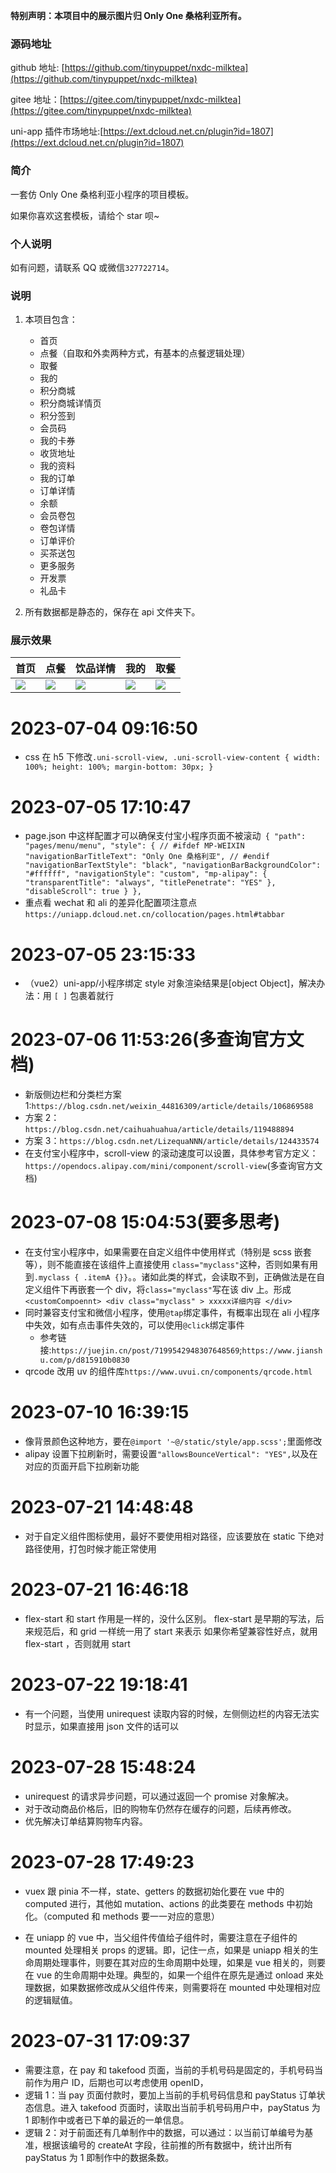 **特别声明：本项目中的展示图片归 Only One 桑格利亚所有。**

### 源码地址

github 地址: [https://github.com/tinypuppet/nxdc-milktea](https://github.com/tinypuppet/nxdc-milktea)

gitee 地址：[https://gitee.com/tinypuppet/nxdc-milktea](https://gitee.com/tinypuppet/nxdc-milktea)

uni-app 插件市场地址:[https://ext.dcloud.net.cn/plugin?id=1807](https://ext.dcloud.net.cn/plugin?id=1807)

### 简介

一套仿 Only One 桑格利亚小程序的项目模板。

如果你喜欢这套模板，请给个 star 呗~

### 个人说明

如有问题，请联系 QQ 或微信`327722714`。

### 说明

1. 本项目包含：

   - 首页
   - 点餐（自取和外卖两种方式，有基本的点餐逻辑处理）
   - 取餐
   - 我的
   - 积分商城
   - 积分商城详情页
   - 积分签到
   - 会员码
   - 我的卡券
   - 收货地址
   - 我的资料
   - 我的订单
   - 订单详情
   - 余额
   - 会员卷包
   - 卷包详情
   - 订单评价
   - 买茶送包
   - 更多服务
   - 开发票
   - 礼品卡

2. 所有数据都是静态的，保存在 api 文件夹下。

### 展示效果

| 首页 | 点餐 | 饮品详情 | 我的 | 取餐 |
| --- | --- | --- | --- | --- |
| ![](https://img.cdn.aliyun.dcloud.net.cn/stream/plugin_screens/fafaa180-94f3-11ea-9423-8760f636375f_0.jpg?v=1590130842) | ![](https://img.cdn.aliyun.dcloud.net.cn/stream/plugin_screens/fafaa180-94f3-11ea-9423-8760f636375f_1.jpg?v=1590130842) | ![](https://img.cdn.aliyun.dcloud.net.cn/stream/plugin_screens/fafaa180-94f3-11ea-9423-8760f636375f_2.jpg?v=1590130842) | ![](https://img.cdn.aliyun.dcloud.net.cn/stream/plugin_screens/fafaa180-94f3-11ea-9423-8760f636375f_3.jpg?v=1590130842) | ![](https://img.cdn.aliyun.dcloud.net.cn/stream/plugin_screens/fafaa180-94f3-11ea-9423-8760f636375f_4.jpg?v=1590130842) |

# 2023-07-04 09:16:50

- css 在 h5 下修改`.uni-scroll-view, .uni-scroll-view-content { width: 100%; height: 100%; margin-bottom: 30px; }`

# 2023-07-05 17:10:47

- page.json 中这样配置才可以确保支付宝小程序页面不被滚动` { "path": "pages/menu/menu", "style": { // #ifdef MP-WEIXIN "navigationBarTitleText": "Only One 桑格利亚", // #endif "navigationBarTextStyle": "black", "navigationBarBackgroundColor": "#ffffff", "navigationStyle": "custom", "mp-alipay": { "transparentTitle": "always", "titlePenetrate": "YES" }, "disableScroll": true } },`
- 重点看 wechat 和 ali 的差异化配置项注意点`https://uniapp.dcloud.net.cn/collocation/pages.html#tabbar`

# 2023-07-05 23:15:33

- （vue2）uni-app/小程序绑定 style 对象渲染结果是[object Object]，解决办法：用 `[ ]` 包裹着就行

# 2023-07-06 11:53:26(多查询官方文档)

- 新版侧边栏和分类栏方案 1:`https://blog.csdn.net/weixin_44816309/article/details/106869588`
- 方案 2：`https://blog.csdn.net/caihuahuahua/article/details/119488894`
- 方案 3：`https://blog.csdn.net/LizequaNNN/article/details/124433574`
- 在支付宝小程序中，scroll-view 的滚动速度可以设置，具体参考官方定义：`https://opendocs.alipay.com/mini/component/scroll-view`(多查询官方文档)

# 2023-07-08 15:04:53(要多思考)

- 在支付宝小程序中，如果需要在自定义组件中使用样式（特别是 scss 嵌套等），则不能直接在该组件上直接使用 `class="myclass"`这种，否则如果有用到`.myclass { .itemA {}}`。。诸如此类的样式，会读取不到，正确做法是在自定义组件下再嵌套一个 div，将`class="myclass"`写在该 div 上。形成 `<customCompoennt> <div class="myclass" > xxxxx详细内容 </div>`
- 同时兼容支付宝和微信小程序，使用`@tap`绑定事件，有概率出现在 ali 小程序中失效，如有点击事件失效的，可以使用`@click`绑定事件
  - 参考链接:`https://juejin.cn/post/7199542948307648569`;`https://www.jianshu.com/p/d815910b0830`
- qrcode 改用 uv 的组件库`https://www.uvui.cn/components/qrcode.html`

# 2023-07-10 16:39:15

- 像背景颜色这种地方，要在`@import '~@/static/style/app.scss';`里面修改
- alipay 设置下拉刷新时，需要设置`"allowsBounceVertical": "YES",`以及在对应的页面开启下拉刷新功能

# 2023-07-21 14:48:48

- 对于自定义组件图标使用，最好不要使用相对路径，应该要放在 static 下绝对路径使用，打包时候才能正常使用

# 2023-07-21 16:46:18

- flex-start 和 start 作用是一样的，没什么区别。 flex-start 是早期的写法，后来规范后，和 grid 一样统一用了 start 来表示 如果你希望兼容性好点，就用 flex-start ，否则就用 start

# 2023-07-22 19:18:41

- 有一个问题，当使用 unirequest 读取内容的时候，左侧侧边栏的内容无法实时显示，如果直接用 json 文件的话可以

# 2023-07-28 15:48:24

- unirequest 的请求异步问题，可以通过返回一个 promise 对象解决。
- 对于改动商品价格后，旧的购物车仍然存在缓存的问题，后续再修改。
- 优先解决订单结算购物车内容。

# 2023-07-28 17:49:23

- vuex 跟 pinia 不一样，state、getters 的数据初始化要在 vue 中的 computed 进行，其他如 mutation、actions 的此类要在 methods 中初始化。（computed 和 methods 要一一对应的意思）

- 在 uniapp 的 vue 中，当父组件传值给子组件时，需要注意在子组件的 mounted 处理相关 props 的逻辑。即，记住一点，如果是 uniapp 相关的生命周期处理事件，则要在其对应的生命周期中处理，如果是 vue 相关的，则要在 vue 的生命周期中处理。典型的，如果一个组件在原先是通过 onload 来处理数据，如果数据修改成从父组件传来，则需要将在 mounted 中处理相对应的逻辑赋值。

# 2023-07-31 17:09:37

- 需要注意，在 pay 和 takefood 页面，当前的手机号码是固定的，手机号码当前作为用户 ID，后期也可以考虑使用 openID，
- 逻辑 1：当 pay 页面付款时，要加上当前的手机号码信息和 payStatus 订单状态信息。进入 takefood 页面时，读取出当前手机号码用户中，payStatus 为 1 即制作中或者已下单的最近的一单信息。
- 逻辑 2：对于前面还有几单制作中的数据，可以通过：以当前订单编号为基准，根据该编号的 createAt 字段，往前推的所有数据中，统计出所有 payStatus 为 1 即制作中的数据条数。
